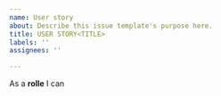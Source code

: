 ```yaml
---
name: User story
about: Describe this issue template's purpose here.
title: USER STORY<TITLE>
labels: ''
assignees: ''

---
```


As a **rolle** I can
